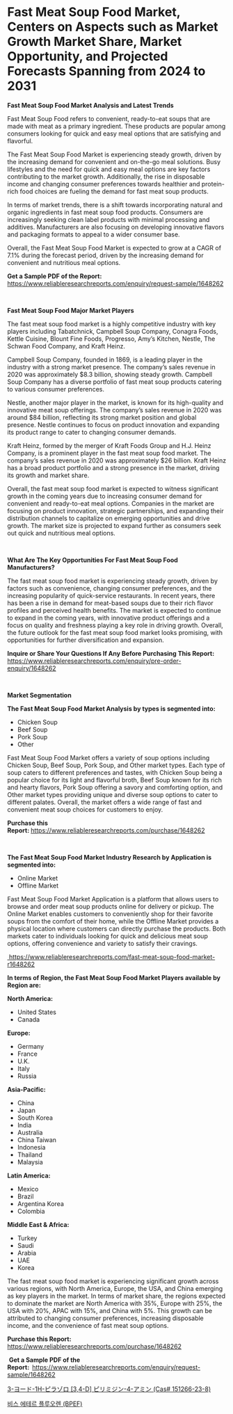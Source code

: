 <p><h1>Fast Meat Soup Food Market, Centers on Aspects such as Market Growth Market Share, Market Opportunity, and Projected Forecasts Spanning from 2024 to 2031</h1></p><p><strong>Fast Meat Soup Food Market Analysis and Latest Trends</strong></p>
<p><p>Fast Meat Soup Food refers to convenient, ready-to-eat soups that are made with meat as a primary ingredient. These products are popular among consumers looking for quick and easy meal options that are satisfying and flavorful.</p><p>The Fast Meat Soup Food Market is experiencing steady growth, driven by the increasing demand for convenient and on-the-go meal solutions. Busy lifestyles and the need for quick and easy meal options are key factors contributing to the market growth. Additionally, the rise in disposable income and changing consumer preferences towards healthier and protein-rich food choices are fueling the demand for fast meat soup products.</p><p>In terms of market trends, there is a shift towards incorporating natural and organic ingredients in fast meat soup food products. Consumers are increasingly seeking clean label products with minimal processing and additives. Manufacturers are also focusing on developing innovative flavors and packaging formats to appeal to a wider consumer base.</p><p>Overall, the Fast Meat Soup Food Market is expected to grow at a CAGR of 7.1% during the forecast period, driven by the increasing demand for convenient and nutritious meal options.</p></p>
<p><strong>Get a Sample PDF of the Report:&nbsp;</strong> <a href="https://www.reliableresearchreports.com/enquiry/request-sample/1648262">https://www.reliableresearchreports.com/enquiry/request-sample/1648262</a></p>
<p>&nbsp;</p>
<p><strong>Fast Meat Soup Food Major Market Players</strong></p>
<p><p>The fast meat soup food market is a highly competitive industry with key players including Tabatchnick, Campbell Soup Company, Conagra Foods, Kettle Cuisine, Blount Fine Foods, Progresso, Amy’s Kitchen, Nestle, The Schwan Food Company, and Kraft Heinz.</p><p>Campbell Soup Company, founded in 1869, is a leading player in the industry with a strong market presence. The company’s sales revenue in 2020 was approximately $8.3 billion, showing steady growth. Campbell Soup Company has a diverse portfolio of fast meat soup products catering to various consumer preferences.</p><p>Nestle, another major player in the market, is known for its high-quality and innovative meat soup offerings. The company’s sales revenue in 2020 was around $84 billion, reflecting its strong market position and global presence. Nestle continues to focus on product innovation and expanding its product range to cater to changing consumer demands.</p><p>Kraft Heinz, formed by the merger of Kraft Foods Group and H.J. Heinz Company, is a prominent player in the fast meat soup food market. The company’s sales revenue in 2020 was approximately $26 billion. Kraft Heinz has a broad product portfolio and a strong presence in the market, driving its growth and market share.</p><p>Overall, the fast meat soup food market is expected to witness significant growth in the coming years due to increasing consumer demand for convenient and ready-to-eat meal options. Companies in the market are focusing on product innovation, strategic partnerships, and expanding their distribution channels to capitalize on emerging opportunities and drive growth. The market size is projected to expand further as consumers seek out quick and nutritious meal options.</p></p>
<p>&nbsp;</p>
<p><strong>What Are The Key Opportunities For Fast Meat Soup Food Manufacturers?</strong></p>
<p><p>The fast meat soup food market is experiencing steady growth, driven by factors such as convenience, changing consumer preferences, and the increasing popularity of quick-service restaurants. In recent years, there has been a rise in demand for meat-based soups due to their rich flavor profiles and perceived health benefits. The market is expected to continue to expand in the coming years, with innovative product offerings and a focus on quality and freshness playing a key role in driving growth. Overall, the future outlook for the fast meat soup food market looks promising, with opportunities for further diversification and expansion.</p></p>
<p><strong>Inquire or Share Your Questions If Any Before Purchasing This Report:</strong> <a href="https://www.reliableresearchreports.com/enquiry/pre-order-enquiry/1648262">https://www.reliableresearchreports.com/enquiry/pre-order-enquiry/1648262</a></p>
<p>&nbsp;</p>
<p><strong>Market Segmentation</strong></p>
<p><strong>The Fast Meat Soup Food Market Analysis by types is segmented into:</strong></p>
<p><ul><li>Chicken Soup</li><li>Beef Soup</li><li>Pork Soup</li><li>Other</li></ul></p>
<p><p>Fast Meat Soup Food Market offers a variety of soup options including Chicken Soup, Beef Soup, Pork Soup, and Other market types. Each type of soup caters to different preferences and tastes, with Chicken Soup being a popular choice for its light and flavorful broth, Beef Soup known for its rich and hearty flavors, Pork Soup offering a savory and comforting option, and Other market types providing unique and diverse soup options to cater to different palates. Overall, the market offers a wide range of fast and convenient meat soup choices for customers to enjoy.</p></p>
<p><strong>Purchase this Report:&nbsp;</strong><a href="https://www.reliableresearchreports.com/purchase/1648262">https://www.reliableresearchreports.com/purchase/1648262</a></p>
<p>&nbsp;</p>
<p><strong>The Fast Meat Soup Food Market Industry Research by Application is segmented into:</strong></p>
<p><ul><li>Online Market</li><li>Offline Market</li></ul></p>
<p><p>Fast Meat Soup Food Market Application is a platform that allows users to browse and order meat soup products online for delivery or pickup. The Online Market enables customers to conveniently shop for their favorite soups from the comfort of their home, while the Offline Market provides a physical location where customers can directly purchase the products. Both markets cater to individuals looking for quick and delicious meat soup options, offering convenience and variety to satisfy their cravings.</p></p>
<p><a href="https://www.reliableresearchreports.com/fast-meat-soup-food-market-r1648262">&nbsp;https://www.reliableresearchreports.com/fast-meat-soup-food-market-r1648262</a></p>
<p><strong>In terms of Region, the Fast Meat Soup Food Market Players available by Region are:</strong></p>
<p>
    <p> <strong> North America: </strong>
        <ul>
            <li>United States</li>
            <li>Canada</li>
        </ul>
        </p> 
    <p> <strong> Europe: </strong>
        <ul>
            <li>Germany</li>
            <li>France</li>
            <li>U.K.</li>
            <li>Italy</li>
            <li>Russia</li>
        </ul>
        </p> 
    <p> <strong> Asia-Pacific: </strong>
        <ul>
            <li>China</li>
            <li>Japan</li>
            <li>South Korea</li>
            <li>India</li>
            <li>Australia</li>
            <li>China Taiwan</li>
            <li>Indonesia</li>
            <li>Thailand</li>
            <li>Malaysia</li>
        </ul>
        </p> 
    <p> <strong> Latin America: </strong>
        <ul>
            <li>Mexico</li>
            <li>Brazil</li>
            <li>Argentina Korea</li>
            <li>Colombia</li>
        </ul>
        </p> 
    <p> <strong> Middle East & Africa: </strong>
        <ul>
            <li>Turkey</li>
            <li>Saudi</li>
            <li>Arabia</li>
            <li>UAE</li>
            <li>Korea</li>
        </ul>
    </p>
    </p>
<p><p>The fast meat soup food market is experiencing significant growth across various regions, with North America, Europe, the USA, and China emerging as key players in the market. In terms of market share, the regions expected to dominate the market are North America with 35%, Europe with 25%, the USA with 20%, APAC with 15%, and China with 5%. This growth can be attributed to changing consumer preferences, increasing disposable income, and the convenience of fast meat soup options.</p></p>
<p><strong>Purchase this Report: </strong><a href="https://www.reliableresearchreports.com/purchase/1648262">https://www.reliableresearchreports.com/purchase/1648262</a></p>
<p>&nbsp;<strong>Get a Sample PDF of the Report:&nbsp;&nbsp;</strong><a href="https://www.reliableresearchreports.com/enquiry/request-sample/1648262">https://www.reliableresearchreports.com/enquiry/request-sample/1648262</a></p>
<p><strong></strong></p>
<p><p><a href="https://medium.com/@jordymiller39/3-%E3%83%A8%E3%83%BC%E3%83%89-1h-%E3%83%94%E3%83%A9%E3%82%BE%E3%83%AD-3-4-d-%E3%83%94%E3%83%AA%E3%83%9F%E3%82%B8%E3%83%B3-4-%E3%82%A2%E3%83%9F%E3%83%B3-cas%E7%95%AA%E5%8F%B7151266-23-8-%E3%81%AF-2031%E5%B9%B4%E3%81%BE%E3%81%A7%E3%81%AE%E5%B8%82%E5%A0%B4%E3%82%B7%E3%82%A7%E3%82%A2-%E3%82%B5%E3%82%A4%E3%82%BA-%E4%BA%88%E6%B8%AC%E3%82%92%E7%84%A6%E7%82%B9%E3%81%A8%E3%81%97%E3%81%A6%E3%81%84%E3%81%BE%E3%81%99-a982986fa365">3-ヨード-1H-ピラゾロ [3,4-D] ピリミジン-4-アミン (Cas# 151266-23-8)</a></p><p><a href="https://medium.com/@jewelmohr02/bis-ether-fluorene-bpef-%EC%8B%9C%EC%9E%A5%EC%9D%80-%EC%8B%9C%EC%9E%A5-%EC%A0%90%EC%9C%A0%EC%9C%A8-%EC%8B%9C%EC%9E%A5-%ED%8A%B8%EB%A0%8C%EB%93%9C-%EB%B0%8F-%EC%8B%9C%EC%9E%A5-%EC%84%B1%EC%9E%A5%EC%97%90-%EB%8C%80%ED%95%9C-%EC%A0%95%EB%B3%B4%EB%A5%BC-%EC%A0%9C%EA%B3%B5%ED%95%A9%EB%8B%88%EB%8B%A4-df6c9a365fb8">비스 에테르 플루오렌 (BPEF)</a></p></p>